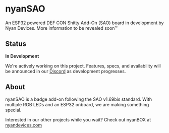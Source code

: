 # nyanSAO
An ESP32 powered DEF CON Shitty Add-On (SAO) board in development by Nyan Devices. More information to be revealed soon™

## Status
**In Development**

We're actively working on this project. Features, specs, and availability will be announced in our [Discord](https://discord.gg/J5A3zDC2y8) as development progresses.

## About
nyanSAO is a badge add-on following the SAO v1.69bis standard. With multiple RGB LEDs and an ESP32 onboard, we are making something special.

Interested in our other projects while you wait? Check out nyanBOX at [nyandevices.com](https://nyandevices.com)